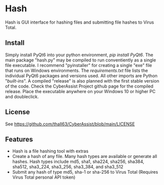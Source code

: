 # Hash
Hash is GUI interface for hashing files and submitting file hashes to Virus Total.

## Install
Simply install PyQt6 into your python environment, *pip install PyQt6*. The main package "hash.py" may be compiled to run conventiently as a single file executable. I recommend "pyinstaller" for creating a single "exe" file that runs on Windows environments. The *requirements.txt* file lists the individual PyQt6 packages and versions used. All other imports are Python "*built-ins*". A compiled "release" is also planned with the first stable version of the code. Check the CyberAssist Project github page for the compiled release. Place the executable anywhere on your Windows 10 or higher PC and doubleclick.

## License
See https://github.com/thall63/CyberAssist/blob/main/LICENSE

## Features
- Hash is a file hashing tool with extras
- Create a hash of any file. Many hash types are available or generate all hashes. Hash types include md5, sha1, sha224, sha256, sha384, sha512, sha3_224, sha3_256, sha3_384, and sha3_512
- Submit any hash of type md5, sha-1 or sha-256 to Virus Total (Requires Virus Total personal API token)